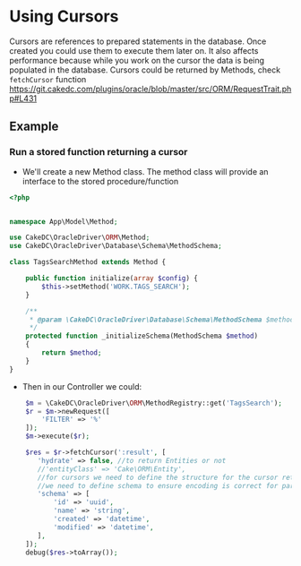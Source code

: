 # Using Cursors

Cursors are references to prepared statements in the database. Once created you could use them to execute them
later on. It also affects performance because while you work on the cursor the data is being populated in the
database.
Cursors could be returned by Methods, check `fetchCursor` function https://git.cakedc.com/plugins/oracle/blob/master/src/ORM/RequestTrait.php#L431

## Example
### Run a stored function returning a cursor

* We'll create a new Method class. The method class will provide an interface to the stored procedure/function

```php
<?php


namespace App\Model\Method;

use CakeDC\OracleDriver\ORM\Method;
use CakeDC\OracleDriver\Database\Schema\MethodSchema;

class TagsSearchMethod extends Method {

	public function initialize(array $config) {
		$this->setMethod('WORK.TAGS_SEARCH');
	}

    /**
     * @param \CakeDC\OracleDriver\Database\Schema\MethodSchema $method
     */
    protected function _initializeSchema(MethodSchema $method)
    {
        return $method;
    }
}
```

* Then in our Controller we could:

```php
    $m = \CakeDC\OracleDriver\ORM\MethodRegistry::get('TagsSearch');
    $r = $m->newRequest([
        'FILTER' => '%'
    ]);
    $m->execute($r);

    $res = $r->fetchCursor(':result', [
       'hydrate' => false, //to return Entities or not
       //'entityClass' => 'Cake\ORM\Entity',
       //for cursors we need to define the structure for the cursor returned
       //we need to define schema to ensure encoding is correct for parameters
       'schema' => [
           'id' => 'uuid',
           'name' => 'string',
           'created' => 'datetime',
           'modified' => 'datetime',
       ],
    ]);
    debug($res->toArray());
```
